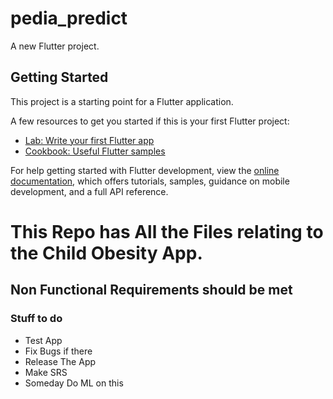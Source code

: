 # pedia_predict

A new Flutter project.

## Getting Started

This project is a starting point for a Flutter application.

A few resources to get you started if this is your first Flutter project:

- [Lab: Write your first Flutter app](https://docs.flutter.dev/get-started/codelab)
- [Cookbook: Useful Flutter samples](https://docs.flutter.dev/cookbook)

For help getting started with Flutter development, view the
[online documentation](https://docs.flutter.dev/), which offers tutorials,
samples, guidance on mobile development, and a full API reference.


# This Repo has All the Files relating to the Child Obesity App.
## Non Functional Requirements should be met 

### Stuff to do 

- Test App
- Fix Bugs if there
- Release The App
- Make SRS
- Someday Do ML on this

